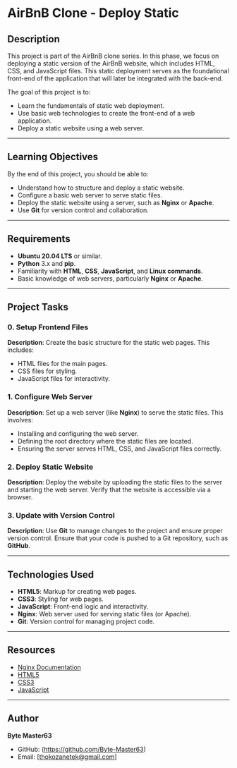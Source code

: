 # AirBnB Clone - Deploy Static

## Description
This project is part of the AirBnB clone series. In this phase, we focus on deploying a static version of the AirBnB website, which includes HTML, CSS, and JavaScript files. This static deployment serves as the foundational front-end of the application that will later be integrated with the back-end.

The goal of this project is to:
- Learn the fundamentals of static web deployment.
- Use basic web technologies to create the front-end of a web application.
- Deploy a static website using a web server.

---

## Learning Objectives
By the end of this project, you should be able to:
- Understand how to structure and deploy a static website.
- Configure a basic web server to serve static files.
- Deploy the static website using a server, such as **Nginx** or **Apache**.
- Use **Git** for version control and collaboration.

---

## Requirements
- **Ubuntu 20.04 LTS** or similar.
- **Python** 3.x and **pip**.
- Familiarity with **HTML**, **CSS**, **JavaScript**, and **Linux commands**.
- Basic knowledge of web servers, particularly **Nginx** or **Apache**.

---

## Project Tasks

### 0. Setup Frontend Files
**Description**: Create the basic structure for the static web pages. This includes:
- HTML files for the main pages.
- CSS files for styling.
- JavaScript files for interactivity.

### 1. Configure Web Server
**Description**: Set up a web server (like **Nginx**) to serve the static files. This involves:
- Installing and configuring the web server.
- Defining the root directory where the static files are located.
- Ensuring the server serves HTML, CSS, and JavaScript files correctly.

### 2. Deploy Static Website
**Description**: Deploy the website by uploading the static files to the server and starting the web server. Verify that the website is accessible via a browser.

### 3. Update with Version Control
**Description**: Use **Git** to manage changes to the project and ensure proper version control. Ensure that your code is pushed to a Git repository, such as **GitHub**.

---

## Technologies Used
- **HTML5**: Markup for creating web pages.
- **CSS3**: Styling for web pages.
- **JavaScript**: Front-end logic and interactivity.
- **Nginx**: Web server used for serving static files (or Apache).
- **Git**: Version control for managing project code.

---

## Resources
- [Nginx Documentation](https://nginx.org/en/docs/)
- [HTML5](https://developer.mozilla.org/en-US/docs/Web/HTML)
- [CSS3](https://developer.mozilla.org/en-US/docs/Web/CSS)
- [JavaScript](https://developer.mozilla.org/en-US/docs/Web/JavaScript)

---

## Author
**Byte Master63**
- GitHub: (https://github.com/Byte-Master63)
- Email: [thokozanetek@gmail.com]

